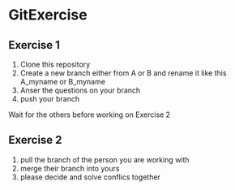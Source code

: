 # GitExercise

## Exercise 1
1) Clone this repository 
2) Create a new branch either from A or B and rename it like this A_myname or B_myname
3) Anser the questions on your branch
4) push your branch 

Wait for the others before working on Exercise 2


## Exercise 2
1) pull the branch of the person you are working with 
2) merge their branch into yours 
3) please decide and solve conflics together
